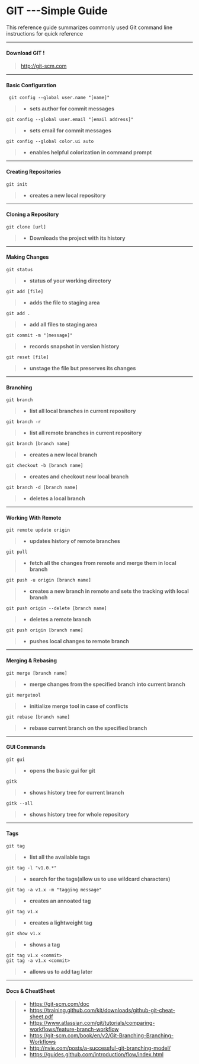 GIT ---Simple Guide
===================

This reference guide summarizes commonly used Git command line instructions for quick reference

----------

#### **Download GIT !**

> http://git-scm.com

-----------
####  **Basic Configuration**
```
 git config --global user.name "[name]"
```
>- **sets author for commit messages**

```
git config --global user.email "[email address]"
```
>- **sets email for commit messages**

```
git config --global color.ui auto
```
>- **enables helpful colorization in command prompt**

----------
#### **Creating Repositories**
```
git init
```
>- **creates a new local repository**

------

#### **Cloning a Repository**

```
git clone [url]
```
>- **Downloads the project with its history**

-----

#### **Making Changes**
```
git status
```
>- **status of your working directory**

```
git add [file]
```
>- **adds the file to staging area**

```
git add .
```
>- **add all files to staging area**

```
git commit -m "[message]"
```
>- **records snapshot in version history**

```
git reset [file]
```
>- **unstage the file but preserves its changes**

-----
#### **Branching**

```
git branch
```
>- **list all local branches in current repository**

```
git branch -r
```
>- **list all remote branches in current repository**

```
git branch [branch name]
```
>- **creates a new local branch**

```
git checkout -b [branch name]
```
>- **creates and checkout new local branch**

```
git branch -d [branch name]
```
>- **deletes a local branch**

-----

#### **Working With Remote**

```
git remote update origin
```
>- **updates history of remote branches**

```
git pull
```
>- **fetch all the changes from remote and merge them in local branch**

```
git push -u origin [branch name]
```
>- **creates a new branch in remote and sets the tracking with local branch**

```
git push origin --delete [branch name]
```
>- **deletes a remote branch**

```
git push origin [branch name]
```
>- **pushes local changes to remote branch**

-----
#### **Merging & Rebasing**

```
git merge [branch name]
```
>- **merge changes from the specified branch into current branch**

```
git mergetool
```
>- **initialize merge tool in case of conflicts**

```
git rebase [branch name]
```
>- **rebase current branch on the specified branch**

-----
#### **GUI Commands**

```
git gui
```
>- **opens the basic gui for git**

```
gitk
```
>- **shows history tree for current branch**

```
gitk --all
```
>- **shows history tree for whole repository**

-----
#### **Tags**

```
git tag
```
>- **list all the available tags**

```
git tag -l "v1.0.*"
```
>- **search for the tags(allow us to use wildcard characters)**

```
git tag -a v1.x -m "tagging message"
```
>- **creates an annoated tag**

```
git tag v1.x
```
>- **creates a lightweight tag**

```
git show v1.x
```
>- **shows a tag**

```
git tag v1.x <commit>
git tag -a v1.x <commit>
```
>- **allows us to add tag later**

-----------
#### **Docs & CheatSheet**
>- https://git-scm.com/doc
>- https://training.github.com/kit/downloads/github-git-cheat-sheet.pdf
>- https://www.atlassian.com/git/tutorials/comparing-workflows/feature-branch-workflow
>- https://git-scm.com/book/en/v2/Git-Branching-Branching-Workflows
>- http://nvie.com/posts/a-successful-git-branching-model/
>- https://guides.github.com/introduction/flow/index.html